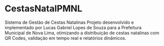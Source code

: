 # CestasNatalPMNL
Sistema de Gestão de Cestas Natalinas Projeto desenvolvido e implementado por Lucas Gabriel Lopes de Souza para a Prefeitura Municipal de Nova Lima, otimizando a distribuição de cestas natalinas com QR Codes, validação em tempo real e relatórios dinâmicos.
